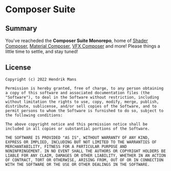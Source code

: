 # Composer Suite

## Summary

You've reacheded the **Composer Suite Monorepo**, home of [Shader Composer], [Material Composer], [VFX Composer] and more! Please things a little time to settle, and stay tuned!

## License

```
Copyright (c) 2022 Hendrik Mans

Permission is hereby granted, free of charge, to any person obtaining
a copy of this software and associated documentation files (the
"Software"), to deal in the Software without restriction, including
without limitation the rights to use, copy, modify, merge, publish,
distribute, sublicense, and/or sell copies of the Software, and to
permit persons to whom the Software is furnished to do so, subject to
the following conditions:

The above copyright notice and this permission notice shall be
included in all copies or substantial portions of the Software.

THE SOFTWARE IS PROVIDED "AS IS", WITHOUT WARRANTY OF ANY KIND,
EXPRESS OR IMPLIED, INCLUDING BUT NOT LIMITED TO THE WARRANTIES OF
MERCHANTABILITY, FITNESS FOR A PARTICULAR PURPOSE AND
NONINFRINGEMENT. IN NO EVENT SHALL THE AUTHORS OR COPYRIGHT HOLDERS BE
LIABLE FOR ANY CLAIM, DAMAGES OR OTHER LIABILITY, WHETHER IN AN ACTION
OF CONTRACT, TORT OR OTHERWISE, ARISING FROM, OUT OF OR IN CONNECTION
WITH THE SOFTWARE OR THE USE OR OTHER DEALINGS IN THE SOFTWARE.
```

[shader composer]: https://github.com/hmans/vfx-composer/tree/main/packages/shader-composer
[vfx composer]: https://github.com/hmans/vfx-composer/tree/main/packages/vfx-composer
[material composer]: https://github.com/hmans/vfx-composer/tree/main/packages/material-composer
